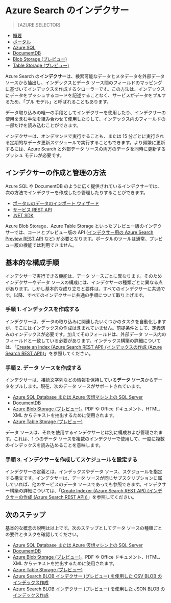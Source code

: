 <properties
	pageTitle="Azure Search のインデクサー | Microsoft Azure | ホステッド クラウド検索サービス"
	description="Azure SQL Database、DocumentDB、または Azure Storage をクロールして検索可能なデータを抽出し、Azure Search インデックスを作成します。"
	services="search"
	documentationCenter=""
	authors="HeidiSteen"
	manager="jhubbard"
	editor=""
    tags="azure-portal"/>

<tags
	ms.service="search"
	ms.devlang="na"
	ms.workload="search"
	ms.topic="get-started-article"
	ms.tgt_pltfrm="na"
	ms.date="08/08/2016"
	ms.author="heidist"/>

# Azure Search のインデクサー
> [AZURE.SELECTOR]
- [概要](search-indexer-overview.md)
- [ポータル](search-import-data-portal.md)
- [Azure SQL](search-howto-connecting-azure-sql-database-to-azure-search-using-indexers-2015-02-28.md)
- [DocumentDB](../documentdb/documentdb-search-indexer.md)
- [Blob Storage (プレビュー)](search-howto-indexing-azure-blob-storage.md)
- [Table Storage (プレビュー)](search-howto-indexing-azure-tables.md)

Azure Search の**インデクサー**は、検索可能なデータとメタデータを外部データ ソースから抽出し、インデックスとデータ ソース間のフィールドのマッピングに基づいてインデックスを作成するクローラーです。この方法は、インデックスにデータをプッシュするコードを記述することなく、サービスがデータをプルするため、「プル モデル」と呼ばれることもあります。

データ取り込みの唯一の手段としてインデクサーを使用したり、インデクサーの使用を含む手法を組み合わせて使用したりして、インデックス内のフィールドの一部だけを読み込むことができます。

インデクサーは、オンデマンドで実行することも、または 15 分ごとに実行される定期的なデータ更新スケジュールで実行することもできます。より頻繁に更新するには、Azure Search と外部データ ソースの両方のデータを同時に更新するプッシュ モデルが必要です。

## インデクサーの作成と管理の方法

Azure SQL や DocumentDB のように広く提供されているインデクサーでは、次の方法でインデクサーを作成したり管理したりすることができます。

- [ポータルのデータのインポート ウィザード ](search-get-started-portal.md)
- [サービス REST API](https://msdn.microsoft.com/library/azure/dn946891.aspx)
- [.NET SDK](https://msdn.microsoft.com/library/azure/microsoft.azure.search.iindexersoperations.aspx)

Azure Blob Storage、Azure Table Storage といったプレビュー版のインデクサーでは、コードとプレビュー版の API ([インデクサー用の Azure Search Preview REST API](search-api-indexers-2015-02-28-preview.md) など) が必要となります。ポータルのツールは通常、プレビュー版の機能では利用できません。

## 基本的な構成手順

インデクサーで実行できる機能は、データ ソースごとに異なります。そのためインデクサーやデータ ソースの構成には、インデクサーの種類ごとに異なる点があります。しかし基本的な成り立ちと要件は、すべてのインデクサーに共通です。以降、すべてのインデクサーに共通の手順について取り上げます。

### 手順 1. インデックスを作成する

インデクサーは、データの取り込みに関連したいくつかのタスクを自動化しますが、そこにはインデックスの作成は含まれていません。前提条件として、定義済みのインデックスが必要です。加えてそのフィールドは、外部データ ソース内のフィールドと一致している必要があります。インデックス構築の詳細については、「[Create an Index (Azure Search REST API) (インデックスの作成 (Azure Search REST API))](https://msdn.microsoft.com/library/azure/dn798941.aspx)」を参照してください。

### 手順 2. データ ソースを作成する

インデクサーは、接続文字列などの情報を保持している**データ ソース**からデータをプルします。現在、次のデータ ソースがサポートされています。

- [Azure SQL Database または Azure 仮想マシン上の SQL Server](search-howto-connecting-azure-sql-database-to-azure-search-using-indexers-2015-02-28.md)
- [DocumentDB](../documentdb/documentdb-search-indexer.md)
- [Azure Blob Storage (プレビュー)](search-howto-indexing-azure-blob-storage.md)。PDF や Office ドキュメント、HTML、XML からテキストを抽出するために使用されます。
- [Azure Table Storage (プレビュー)](search-howto-indexing-azure-tables.md)

データ ソースは、それを使用するインデクサーとは別に構成および管理されます。これは、1 つのデータ ソースを複数のインデクサーで使用して、一度に複数のインデックスを読み込めることを意味します。

### 手順 3. インデクサーを作成してスケジュールを設定する

インデクサーの定義とは、インデックスやデータ ソース、スケジュールを指定する構文です。インデクサーは、データ ソースが同じサブスクリプションに属していれば、他のサービスのデータ ソースであっても参照できます。インデクサー構築の詳細については、「[Create Indexer (Azure Search REST API) (インデクサーの作成 (Azure Search REST API))](https://msdn.microsoft.com/library/azure/dn946899.aspx)」を参照してください。

## 次のステップ

基本的な概念の説明は以上です。次のステップとしてデータ ソースの種類ごとの要件とタスクを確認してください。

- [Azure SQL Database または Azure 仮想マシン上の SQL Server](search-howto-connecting-azure-sql-database-to-azure-search-using-indexers-2015-02-28.md)
- [DocumentDB](../documentdb/documentdb-search-indexer.md)
- [Azure Blob Storage (プレビュー)](search-howto-indexing-azure-blob-storage.md)。PDF や Office ドキュメント、HTML、XML からテキストを抽出するために使用されます。
- [Azure Table Storage (プレビュー)](search-howto-indexing-azure-tables.md)
- [Azure Search BLOB インデクサー (プレビュー) を使用した CSV BLOB のインデックス作成](search-howto-index-csv-blobs.md)
- [Azure Search BLOB インデクサー (プレビュー) を使用した JSON BLOB のインデックス作成](search-howto-index-json-blobs.md)

<!---HONumber=AcomDC_0914_2016-->